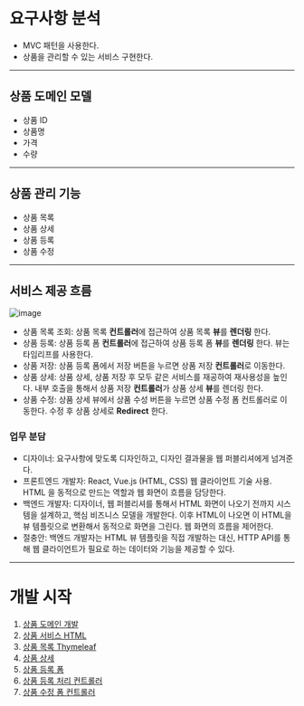 # 요구사항 분석  
- MVC 패턴을 사용한다.  
- 상품을 관리할 수 있는 서비스 구현한다.  
---
## 상품 도메인 모델  
- 상품 ID
- 상품명
- 가격
- 수량
---
## 상품 관리 기능
- 상품 목록
- 상품 상세
- 상품 등록
- 상품 수정
---
## 서비스 제공 흐름
![image](https://github.com/kyungshik/item-service/assets/98220653/553ee8d6-69a3-4074-b3f8-b7ff6728beb6)
- 상품 목록 조회: 상품 목록 **컨트롤러**에 접근하여 상품 목록 **뷰**를 **렌더링** 한다.
- 상품 등록: 상품 등록 폼 **컨트롤러**에 접근하여 상품 등록 폼 **뷰**를 **렌더링** 한다. 뷰는 타임리프를 사용한다.
- 상품 저장: 상품 등록 폼에서 저장 버튼을 누르면 상품 저장 **컨트롤러**로 이동한다.
- 상품 상세: 상품 상세, 상품 저장 후 모두 같은 서비스를 재공하여 재사용성을 높인다. 내부 호출을 통해서 상품 저장 **컨트롤러**가 상품 상세 **뷰**를 렌더링 한다.
- 상품 수정: 상품 상세 뷰에서 상품 수성 버튼을 누르면 상품 수정 폼 컨트롤러로 이동한다. 수정 후 상품 상세로 **Redirect** 한다.

### 업무 분담
- 디자이너: 요구사항에 맞도록 디자인하고, 디자인 결과물을 웹 퍼블리셔에게 넘겨준다.
- 프론트엔드 개발자: React, Vue.js (HTML, CSS) 웹 클라이언트 기술 사용. HTML 을 동적으로 만드는 역할과 웹 화면이 흐름을 담당한다. 
- 백엔드 개발자: 디자이너, 웹 퍼블리셔를 통해서 HTML 화면이 나오기 전까지 시스템을 설계하고, 핵심 비즈니스 모델을 개발한다. 이후 HTML이 나오면 이 HTML을 뷰 템플릿으로 변환해서 동적으로 화면을 그린다. 웹 화면의 흐름을 제어한다.
- 절충안: 백엔드 개발자는 HTML 뷰 템플릿을 직접 개발하는 대신, HTTP API를 통해 웹 클라이언트가 필요로 하는 데이터와 기능을 제공할 수 있다.
---

# 개발 시작
1. [상품 도메인 개발](note/7-3.md)
2. [상품 서비스 HTML](note/7-4.md)
3. [상품 목록 Thymeleaf](note/7-5.md)
4. [상품 상세](note/7-6.md)
5. [상품 등록 폼](note/7-7.md)
6. [상품 등록 처리 컨트롤러](note/7-8.md)
7. [상품 수정 폼 컨트롤러](note/7-9.md)